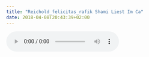 ```yaml
---
title: "Reichold_felicitas_rafik Shami Liest Im Ca"
date: 2018-04-08T20:43:39+02:00
---
```


<audio controls>
	<source src="/audio/reichold_felicitas_rafik-shami-liest-im-ca.mp3">
	Your browser does not support the audio element
</audio>